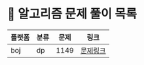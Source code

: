 # 📘 알고리즘 문제 풀이 목록

| 플랫폼 | 분류 | 문제 | 링크 |
|---------|--------|--------|--------|
| boj | dp | 1149 | [문제링크](https://www.acmicpc.net/problem/1149) |